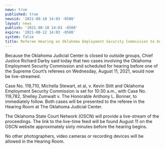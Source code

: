 ```yaml
---
news: true
published: true
newsid: '2021-08-10 14:03 -0500'
layout: news
publish: '2021-08-10 14:03 -0500'
expire: '2021-08-12 14:03 -0500'
system: false
title: Referee Hearing on Oklahoma Employment Security Commission to be Live-Streamed
---
```

Because the Oklahoma Judicial Center is closed to outside groups, Chief Justice Richard Darby said today that two cases involving the Oklahoma Employment Security Commission and scheduled for hearing before one of the Supreme Court’s referees on Wednesday, August 11, 2021, would now be live-streamed.

Case No. 119,710, Michella Stewart, et al, v. Kevin Stitt and Oklahoma Employment Security Commission is set for 10:30 a.m., with Case No. 119,782, Shelley Zumwalt v. The Honorable Anthony L. Bonner, to immediately follow.  Both cases will be presented to the referee in the Hearing Room at The Oklahoma Judicial Center.

The Oklahoma State Court Network (OSCN) will provide a live-stream of the proceedings.  The link to the live-time feed will be found August 11 on the OSCN website approximately sixty minutes before the hearing begins.

No other photographers, video cameras or recording devices will be allowed in the Hearing Room.

